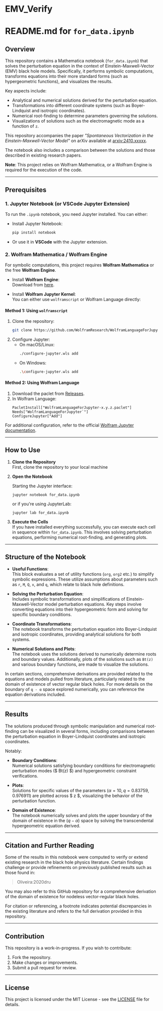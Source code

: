 # EMV_Verify

# README.md for `for_data.ipynb`

## Overview

This repository contains a Mathematica notebook (`for_data.ipynb`) that solves the perturbation equation in the context of Einstein-Maxwell-Vector (EMV) black hole models. Specifically, it performs symbolic computations, transforms equations into their more standard forms (such as hypergeometric functions), and visualizes the results.

Key aspects include:

- Analytical and numerical solutions derived for the perturbation equation.
- Transformations into different coordinate systems (such as Boyer-Lindquist and isotropic coordinates).
- Numerical root-finding to determine parameters governing the solutions.
- Visualizations of solutions such as the electromagnetic mode as a function of `z`.

This repository accompanies the paper *"Spontaneous Vectorization in the Einstein-Maxwell-Vector Model"* on arXiv available at [arxiv:2410.xxxxx](https://arxiv.org/abs/2410.xxxxx).

The notebook also includes a comparison between the solutions and those described in existing research papers.

**Note**: This project relies on Wolfram Mathematica, or a Wolfram Engine is required for the execution of the code.


---

## Prerequisites

### 1. Jupyter Notebook (or VSCode Jupyter Extension)
To run the `.ipynb` notebook, you need Jupyter installed. You can either:

- Install Jupyter Notebook:
  ```bash
  pip install notebook
  ```
  
- Or use it in **VSCode** with the Jupyter extension.

### 2. Wolfram Mathematica / Wolfram Engine
For symbolic computations, this project requires **Wolfram Mathematica** or the free **Wolfram Engine**.

- Install **Wolfram Engine**:  
  Download from [here](https://www.wolfram.com/engine/).

- Install **Wolfram Jupyter Kernel**:  
  You can either use `wolframscript` or Wolfram Language directly:

#### Method 1: Using `wolframscript`
1. Clone the repository:
   ```bash
   git clone https://github.com/WolframResearch/WolframLanguageForJupyter.git
   ```
2. Configure Jupyter:
   - On macOS/Linux:
     ```bash
     ./configure-jupyter.wls add
     ```
   - On Windows:
     ```bash
     .\configure-jupyter.wls add
     ```

#### Method 2: Using Wolfram Language
1. Download the paclet from [Releases](https://github.com/WolframResearch/WolframLanguageForJupyter/releases).
2. In Wolfram Language:
   ```wolfram
   PacletInstall["WolframLanguageForJupyter-x.y.z.paclet"]
   Needs["WolframLanguageForJupyter`"]
   ConfigureJupyter["Add"]
   ```

For additional configuration, refer to the official [Wolfram Jupyter documentation](https://github.com/WolframResearch/WolframLanguageForJupyter).

---

## How to Use

1. **Clone the Repository**  
   First, clone the repository to your local machine

2. **Open the Notebook**  

   Starting the Jupyter interface:
   ```
   jupyter notebook for_data.ipynb
   ```
   or if you're using JupyterLab:
   ```
   jupyter lab for_data.ipynb
   ```

3. **Execute the Cells**  
   If you have installed everything successfully, you can execute each cell in sequence within `for_data.ipynb`. This involves solving perturbation equations, performing numerical root-finding, and generating plots.

---

## Structure of the Notebook

- **Useful Functions**:  
  This block evaluates a set of utility functions (`org`, `org2` etc.) to simplify symbolic expressions. These utilize assumptions about parameters such as `r`, `M`, `Q`, `x`, and `q`, which relate to black hole definitions.
  
- **Solving the Perturbation Equation**:  
  Includes symbolic transformations and simplifications of Einstein-Maxwell-Vector model perturbation equations. Key steps involve converting equations into their hypergeometric form and solving for specific boundary conditions.

- **Coordinate Transformations**:  
  The notebook transforms the perturbation equation into Boyer-Lindquist and isotropic coordinates, providing analytical solutions for both systems.

- **Numerical Solutions and Plots**:  
  The notebook uses the solutions derived to numerically determine roots and boundary values. Additionally, plots of the solutions such as `Bt(z)` and various boundary functions, are made to visualize the solutions.

In certain sections, comprehensive derivations are provided related to the equations and models pulled from literature, particularly related to the domain of existence of vector regular black holes. For more details on the boundary of `q - α` space explored numerically, you can reference the equation derivations included.

---

## Results

The solutions produced through symbolic manipulation and numerical root-finding can be visualized in several forms, including comparisons between the perturbation equation in Boyer-Lindquist coordinates and isotropic coordinates.

Notably:

- **Boundary Conditions**:  
  Numerical solutions satisfying boundary conditions for electromagnetic perturbation modes ($ Bt(z) $) and hypergeometric constraint verifications.
  
- **Plots**:  
  Solutions for specific values of the parameters ($α = 10, q = {0.83759, 0.976911}$) are plotted across $ z $, visualizing the behavior of the perturbation function.

- **Domain of Existence**:  
  The notebook numerically solves and plots the upper boundary of the domain of existence in the $(q-\alpha)$ space by solving the transcendental hypergeometric equation derived.

---

## Citation and Further Reading

Some of the results in this notebook were computed to verify or extend existing research in the black hole physics literature. Certain findings challenge or provide refinements on previously published results such as those found in:

> Oliveira:2020dru

You may also refer to this GitHub repository for a comprehensive derivation of the domain of existence for nodeless vector-regular black holes.

For citation or referencing, a footnote indicates potential discrepancies in the existing literature and refers to the full derivation provided in this repository.

---

## Contribution

This repository is a work-in-progress. If you wish to contribute:

1. Fork the repository.
2. Make changes or improvements.
3. Submit a pull request for review.

---

## License

This project is licensed under the MIT License - see the [LICENSE](LICENSE) file for details.
